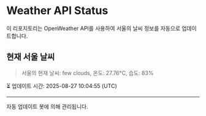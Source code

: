 
# Weather API Status

이 리포지토리는 OpenWeather API를 사용하여 서울의 날씨 정보를 자동으로 업데이트합니다.

## 현재 서울 날씨
> 서울의 현재 날씨: few clouds, 온도: 27.76°C, 습도: 83%

⏳ 업데이트 시간: 2025-08-27 10:04:55 (UTC)

---
자동 업데이트 봇에 의해 관리됩니다.
